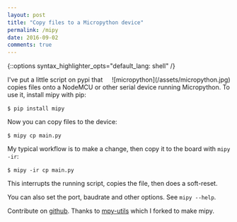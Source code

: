 ```yaml
---
layout: post
title: "Copy files to a Micropython device"
permalink: /mipy
date: 2016-09-02
comments: true
---
```

{::options syntax_highlighter_opts="default_lang: shell" /}

<div style="float: right" markdown="1">
![micropython](/assets/micropython.jpg)
</div>

I've put a little script on pypi that copies files onto a NodeMCU or other
serial device running Micropython. To use it, install mipy with pip:

    $ pip install mipy

Now you can copy files to the device:

    $ mipy cp main.py

My typical workflow is to make a change, then copy it to the board with `mipy
-ir`:

    $ mipy -ir cp main.py

This interrupts the running script, copies the file, then does a soft-reset.

You can also set the port, baudrate and other options. See `mipy --help`.

Contribute on [github](https://github.com/bcb/mipy). Thanks to
[mpy-utils](https://github.com/nickzoic/mpy-utils) which I forked to make mipy.
